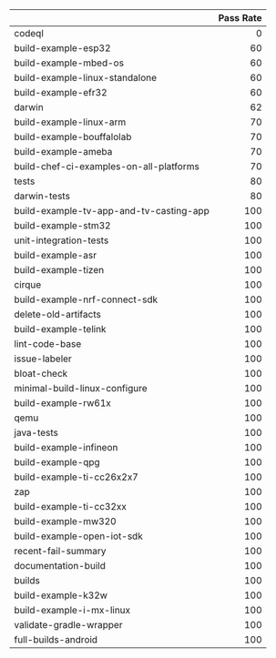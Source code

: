 |                                         |   Pass Rate |
|:----------------------------------------|------------:|
| codeql                                  |           0 |
| build-example-esp32                     |          60 |
| build-example-mbed-os                   |          60 |
| build-example-linux-standalone          |          60 |
| build-example-efr32                     |          60 |
| darwin                                  |          62 |
| build-example-linux-arm                 |          70 |
| build-example-bouffalolab               |          70 |
| build-example-ameba                     |          70 |
| build-chef-ci-examples-on-all-platforms |          70 |
| tests                                   |          80 |
| darwin-tests                            |          80 |
| build-example-tv-app-and-tv-casting-app |         100 |
| build-example-stm32                     |         100 |
| unit-integration-tests                  |         100 |
| build-example-asr                       |         100 |
| build-example-tizen                     |         100 |
| cirque                                  |         100 |
| build-example-nrf-connect-sdk           |         100 |
| delete-old-artifacts                    |         100 |
| build-example-telink                    |         100 |
| lint-code-base                          |         100 |
| issue-labeler                           |         100 |
| bloat-check                             |         100 |
| minimal-build-linux-configure           |         100 |
| build-example-rw61x                     |         100 |
| qemu                                    |         100 |
| java-tests                              |         100 |
| build-example-infineon                  |         100 |
| build-example-qpg                       |         100 |
| build-example-ti-cc26x2x7               |         100 |
| zap                                     |         100 |
| build-example-ti-cc32xx                 |         100 |
| build-example-mw320                     |         100 |
| build-example-open-iot-sdk              |         100 |
| recent-fail-summary                     |         100 |
| documentation-build                     |         100 |
| builds                                  |         100 |
| build-example-k32w                      |         100 |
| build-example-i-mx-linux                |         100 |
| validate-gradle-wrapper                 |         100 |
| full-builds-android                     |         100 |